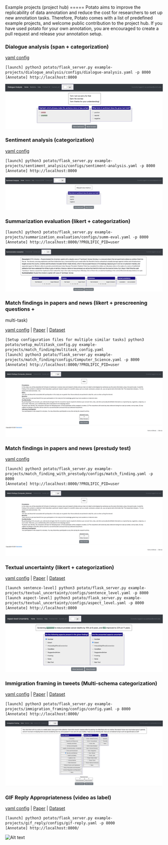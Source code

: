 Example projects (project hub) ===== Potato aims to improve the
replicability of data annotation and reduce the cost for researchers to
set up new annotation tasks. Therefore, Potato comes with a list of
predefined example projects, and welcome public contribution to the
project hub. If you have used potato for your own annotation, you are
encouraged to create a pull request and release your annotation setup.

### Dialogue analysis (span + categorization) 

[yaml
config](https://github.com/davidjurgens/potato/tree/master/example-projects/dialogue_analysis)

``` 
[launch] python3 potato/flask_server.py example-projects/dialogue_analysis/configs/dialogue-analysis.yaml -p 8000
[Annotate] http://localhost:8000
```

![Alt text](img/dialogue_analysis.gif)

### Sentiment analysis (categorization) 

[yaml
config](https://github.com/davidjurgens/potato/tree/master/example-projects/sentiment_analysis)

``` 
[launch] python3 potato/flask_server.py example-projects/sentiment_analysis/configs/sentiment-analysis.yaml -p 8000
[Annotate] http://localhost:8000
```

![Alt text](img/sentiment_analysis.png)

### Summarization evaluation (likert + categorization)

``` 
[launch] python3 potato/flask_server.py example-projects/summarization_evaluation/configs/summ-eval.yaml -p 8000
[Annotate] http://localhost:8000/?PROLIFIC_PID=user
```

![Alt text](img/summ_eval.png)

### Match findings in papers and news (likert + prescreening questions +
multi-task) 

[yaml
config](https://github.com/davidjurgens/potato/tree/master/example-projects/match_finding)
\| [Paper](http://www.copenlu.com/publication/2022_emnlp_wright/) \|
[Dataset](https://huggingface.co/datasets/copenlu/spiced)

``` 
[Setup configuration files for multiple similar tasks] python3 potato/setup_multitask_config.py example-projects/match_finding/multitask_config.yaml
[launch] python3 potato/flask_server.py example-projects/match_finding/configs/Computer_Science.yaml -p 8000
[Annotate] http://localhost:8000/?PROLIFIC_PID=user
```

![Alt text](img/match_finding.gif)

### Match findings in papers and news (prestudy test)

[yaml
config](https://github.com/davidjurgens/potato/tree/master/example-projects/match_finding_with_prestudy)

``` 
[launch] python3 potato/flask_server.py example-projects/match_finding_with_prestudy/configs/match_finding.yaml -p 8000
[Annotate] http://localhost:8000/?PROLIFIC_PID=user
```

![Alt text](img/match_finding.gif)

### Textual uncertainty (likert + categorization) 

[yaml
config](https://github.com/davidjurgens/potato/tree/master/example-projects/textual_uncertainty)
\|
[Paper](https://jiaxin-pei.github.io/project_websites/certainty/Certainty-in-Science-Communication.html)
\|
[Dataset](https://github.com/Jiaxin-Pei/Certainty-in-Science-Communication/tree/main/data/annotated_data)

``` 
[launch sentence-level] python3 potato/flask_server.py example-projects/textual_uncertainty/configs/sentence_level.yaml -p 8000
[launch aspect-level] python3 potato/flask_server.py example-projects/textual_uncertainty/configs/aspect_level.yaml -p 8000
[Annotate] http://localhost:8000
```

![Alt text](img/textual_uncertainty.gif)

### Immigration framing in tweets (Multi-schema categorization)

[yaml
config](https://github.com/davidjurgens/potato/tree/master/example-projects/immigration_framing)
\| [Paper](https://aclanthology.org/2021.naacl-main.179/) \|
[Dataset](https://github.com/juliamendelsohn/framing)

``` 
[launch] python3 potato/flask_server.py example-projects/immigration_framing/configs/config.yaml -p 8000
[Annotate] http://localhost:8000/
```

![Alt text](img/screenshots/immigration-framing.gif)

### GIF Reply Appropriateness (video as label)

[yaml
config](https://github.com/davidjurgens/potato/tree/master/example-projects/gif_reply)
\| [Paper](https://aclanthology.org/2021.findings-emnlp.276/) \|
[Dataset](https://github.com/xingyaoww/gif-reply)

``` 
[launch] python3 potato/flask_server.py example-projects/gif_reply/configs/gif-reply.yaml -p 8000
[Annotate] http://localhost:8000/
```

![Alt text](img/gif_reply.gif)
